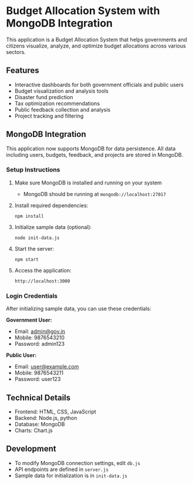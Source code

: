 # Budget Allocation System with MongoDB Integration

This application is a Budget Allocation System that helps governments and citizens visualize, analyze, and optimize budget allocations across various sectors.

## Features

- Interactive dashboards for both government officials and public users
- Budget visualization and analysis tools
- Disaster fund prediction
- Tax optimization recommendations
- Public feedback collection and analysis
- Project tracking and filtering

## MongoDB Integration

This application now supports MongoDB for data persistence. All data including users, budgets, feedback, and projects are stored in MongoDB.

### Setup Instructions

1. Make sure MongoDB is installed and running on your system
   - MongoDB should be running at `mongodb://localhost:27017`

2. Install required dependencies:
   ```
   npm install
   ```

3. Initialize sample data (optional):
   ```
   node init-data.js
   ```

4. Start the server:
   ```
   npm start
   ```

5. Access the application:
   ```
   http://localhost:3000
   ```

### Login Credentials

After initializing sample data, you can use these credentials:

**Government User:**
- Email: admin@gov.in
- Mobile: 9876543210
- Password: admin123

**Public User:**
- Email: user@example.com
- Mobile: 9876543211
- Password: user123

## Technical Details

- Frontend: HTML, CSS, JavaScript
- Backend: Node.js, python
- Database: MongoDB
- Charts: Chart.js

## Development

- To modify MongoDB connection settings, edit `db.js`
- API endpoints are defined in `server.js`
- Sample data for initialization is in `init-data.js` 
